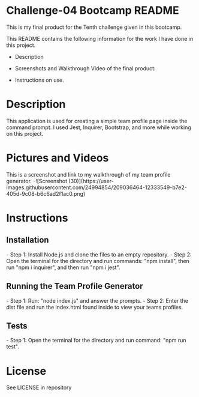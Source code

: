 <h1>Challenge-04 Bootcamp README</h1>

This is my final product for the Tenth challenge given in this bootcamp.

This README contains the following information for the work I have done in this project.

- Description

- Screenshots and Walkthrough Video of the final product:

- Instructions on use.


<h1>Description</h1>
This application is used for creating a simple team profile page inside the command prompt. I used Jest, Inquirer, Bootstrap, and more while working on this project. 


<h1>Pictures and Videos</h1>
This is a screenshot and link to my walkthrough of my team profile generator.
-![Screenshot (30)](https://user-images.githubusercontent.com/24994854/209036464-12333549-b7e2-405d-9c08-b6c6ad2f1ac0.png)


<h1>Instructions</h1>

<h2>Installation</h2>
- Step 1: Install Node.js and clone the files to an empty repository.
- Step 2: Open the terminal for the directory and run commands: "npm install", then run "npm i inquirer", and then run "npm i jest".

<h2>Running the Team Profile Generator</h2>
- Step 1: Run: "node index.js" and answer the prompts.
- Step 2: Enter the dist file and run the index.html found inside to view your teams profiles.

<h2>Tests</h2>
- Step 1: Open the terminal for the directory and run command: "npm run test".


<h1>License</h1>

See LICENSE in repository
